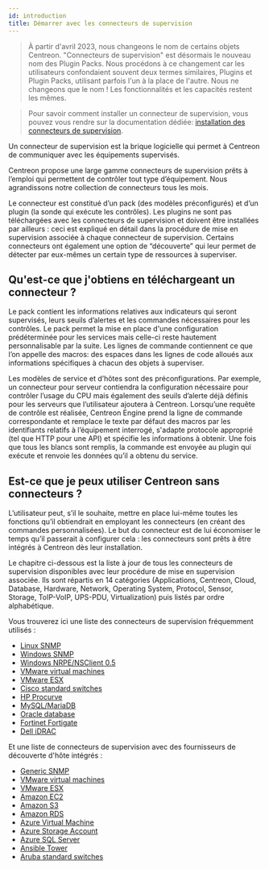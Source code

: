 ```yaml
---
id: introduction
title: Démarrer avec les connecteurs de supervision
---
```


> À partir d'avril 2023, nous changeons le nom de certains objets Centreon. "Connecteurs de supervision" est désormais le nouveau nom des Plugin Packs. Nous procédons à ce changement car les utilisateurs confondaient souvent deux termes similaires, Plugins et Plugin Packs, utilisant parfois l'un à la place de l'autre. Nous ne changeons que le nom ! Les fonctionnalités et les capacités restent les mêmes.

> Pour savoir comment installer un connecteur de supervision, vous pouvez vous rendre sur la documentation dédiée: 
> [installation des connecteurs de supervision](/docs/monitoring/pluginpacks).

Un connecteur de supervision est la brique logicielle qui permet à Centreon de communiquer avec les équipements supervisés.

Centreon propose une large gamme connecteurs de supervision prêts à l’emploi qui permettent de contrôler tout type d’équipement. Nous agrandissons notre collection de connecteurs tous les mois.

Le connecteur est constitué d’un pack (des modèles préconfigurés) et d’un plugin (la sonde qui exécute les contrôles). Les plugins ne sont pas téléchargées avec les connecteurs de supervision et doivent être installées par ailleurs : ceci est expliqué en détail dans la procédure de mise en supervision associée à chaque connecteur de supervision.
Certains connecteurs ont également une option de “découverte” qui leur permet de détecter par eux-mêmes un certain type de ressources à superviser.


## Qu'est-ce que j'obtiens en téléchargeant un connecteur ?

Le pack contient les informations relatives aux indicateurs qui seront supervisés, leurs seuils d’alertes et les commandes nécessaires pour les contrôles. Le pack permet la mise en place d'une configuration prédéterminée pour les services mais celle-ci reste hautement personnalisable par la suite. 
Les lignes de commande contiennent ce que l’on appelle des macros: des espaces dans les lignes de code alloués aux informations spécifiques à chacun des objets à superviser. 

Les modèles de service et d’hôtes sont des préconfigurations. Par exemple, un connecteur pour serveur contiendra la configuration nécessaire pour contrôler l’usage du CPU mais également des seuils d’alerte déjà définis pour les serveurs que l’utilisateur ajoutera à Centreon.
Lorsqu’une requête de contrôle est réalisée, Centreon Engine prend la ligne de commande correspondante et remplace le texte par défaut des macros par les identifiants relatifs à l’équipement interrogé, s'adapte protocole approprié (tel que HTTP pour une API) et spécifie les informations à obtenir. Une fois que tous les blancs sont remplis, la commande est envoyée au plugin qui exécute et renvoie les données qu’il a obtenu du service.


## Est-ce que je peux utiliser Centreon sans connecteurs ?

L’utilisateur peut, s’il le souhaite, mettre en place lui-même toutes les fonctions qu’il obtiendrait en employant les connecteurs (en créant des commandes personnalisées). Le but du connecteur est de lui économiser le temps qu’il passerait à configurer cela : les connecteurs sont prêts à être intégrés à Centreon dès leur installation.


Le chapitre ci-dessous est la liste à jour de tous les connecteurs de supervision disponibles
avec leur procédure de mise en supervision associée. Ils sont répartis en 14
catégories (Applications, Centreon, Cloud, Database, Hardware, Network,
Operating System, Protocol, Sensor, Storage, ToIP-VoIP, UPS-PDU,
Virtualization) puis listés par ordre alphabétique.

Vous trouverez ici une liste des connecteurs de supervision fréquemment utilisés :

  - [Linux SNMP](../procedures/operatingsystems-linux-snmp.md)
  - [Windows SNMP](../procedures/operatingsystems-windows-snmp.md)
  - [Windows NRPE/NSClient 0.5](../procedures/operatingsystems-windows-nsclient-05-nrpe.md)
  - [VMware virtual machines](../procedures/virtualization-vmware2-vm.md)
  - [VMware ESX](../procedures/virtualization-vmware2-esx.md)
  - [Cisco standard switches](../procedures/network-cisco-standard-snmp.md)
  - [HP Procurve](../procedures/network-switchs-hp-procurve-snmp.md)
  - [MySQL/MariaDB](../procedures/applications-databases-mysql.md)
  - [Oracle database](../procedures/applications-databases-oracle.md)
  - [Fortinet Fortigate](../procedures/network-firewalls-fortinet-fortigate-snmp.md)
  - [Dell iDRAC](../procedures/hardware-servers-dell-idrac-snmp.md)

Et une liste de connecteurs de supervision avec des fournisseurs de découverte d'hôte
intégrés :

  - [Generic SNMP](../procedures/applications-protocol-snmp.md)
  - [VMware virtual machines](../procedures/virtualization-vmware2-vm.md)
  - [VMware ESX](../procedures/virtualization-vmware2-esx.md)
  - [Amazon EC2](../procedures/cloud-aws-ec2.md)
  - [Amazon S3](../procedures/cloud-aws-s3.md)
  - [Amazon RDS](../procedures/cloud-aws-rds.md)
  - [Azure Virtual Machine](../procedures/cloud-azure-compute-virtualmachine.md)
  - [Azure Storage Account](../procedures/cloud-azure-storage-storageaccount.md)
  - [Azure SQL Server](../procedures/cloud-azure-database-sqlserver.md)
  - [Ansible Tower](../procedures/applications-ansible-tower.md)
  - [Aruba standard switches](../procedures/network-switchs-aruba-standard-snmp.md)
